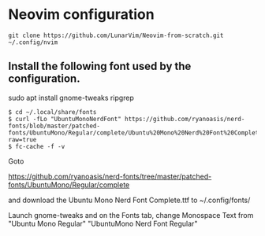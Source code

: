 # Neovim configuration

```
git clone https://github.com/LunarVim/Neovim-from-scratch.git ~/.config/nvim
```

## Install the following font used by the configuration.

sudo apt install gnome-tweaks ripgrep

```
$ cd ~/.local/share/fonts 
$ curl -fLo "UbuntuMonoNerdFont" https://github.com/ryanoasis/nerd-fonts/blob/master/patched-fonts/UbuntuMono/Regular/complete/Ubuntu%20Mono%20Nerd%20Font%20Complete.ttf?raw=true 
$ fc-cache -f -v
```

Goto

https://github.com/ryanoasis/nerd-fonts/tree/master/patched-fonts/UbuntuMono/Regular/complete

and download the Ubuntu Mono Nerd Font Complete.ttf to ~/.config/fonts/

Launch gnome-tweaks and on the Fonts tab, change Monospace Text from "Ubuntu Mono Regular"
"UbuntuMono Nerd Font Regular"
